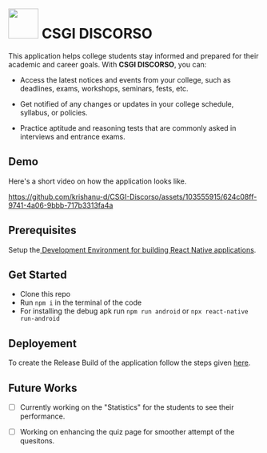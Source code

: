 
<h1><img src="https://github.com/krishanu-d/CSGI-Discorso/assets/103555915/02bbcb2b-f023-4852-86d9-3054d6e69eef" height="60" width="60" >
CSGI DISCORSO </h1>




This application helps college students stay informed and prepared for their academic and career goals. With **CSGI DISCORSO**, you can:

* Access the latest notices and events from your college, such as deadlines, exams, workshops, seminars, fests, etc.

* Get notified of any changes or updates in your college schedule, syllabus, or policies.

* Practice aptitude and reasoning tests that are commonly asked in interviews and entrance exams.


## Demo

Here's a short video on how the application looks like.

https://github.com/krishanu-d/CSGI-Discorso/assets/103555915/624c08ff-9741-4a06-9bbb-717b3313fa4a




## Prerequisites

Setup the[ Development Environment for building React Native applications](https://reactnative.dev/docs/environment-setup).
## Get Started

* Clone this repo 
* Run ``` npm i ``` in the terminal of the code
* For installing the debug apk run ```npm run android``` or  ```npx react-native run-android```

## Deployement

To create the Release Build of the application follow the steps given [here](https://reactnative.dev/docs/signed-apk-android).
## Future Works

- [ ] Currently working on the "Statistics" for the students to see their performance.
- [ ] Working on enhancing the quiz page for smoother attempt of the quesitons.

